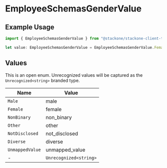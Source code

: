 # EmployeeSchemasGenderValue

## Example Usage

```typescript
import { EmployeeSchemasGenderValue } from "@stackone/stackone-client-ts/sdk/models/shared";

let value: EmployeeSchemasGenderValue = EmployeeSchemasGenderValue.Female;
```

## Values

This is an open enum. Unrecognized values will be captured as the `Unrecognized<string>` branded type.

| Name                   | Value                  |
| ---------------------- | ---------------------- |
| `Male`                 | male                   |
| `Female`               | female                 |
| `NonBinary`            | non_binary             |
| `Other`                | other                  |
| `NotDisclosed`         | not_disclosed          |
| `Diverse`              | diverse                |
| `UnmappedValue`        | unmapped_value         |
| -                      | `Unrecognized<string>` |